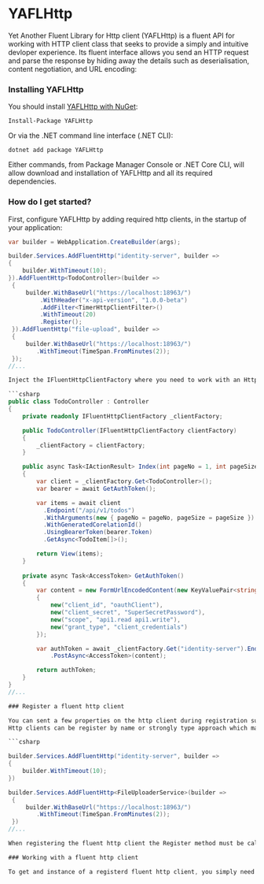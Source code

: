 # YAFLHttp
Yet Another Fluent Library for Http client (YAFLHttp) is a fluent API for working with HTTP client class that seeks to provide a simply 
and intuitive devloper experience. Its fluent interface allows you send an HTTP request and parse the response by hiding away the details such as 
deserialisation, content negotiation, and URL encoding:

### Installing YAFLHttp

You should install [YAFLHttp with NuGet](https://www.nuget.org/packages/YAFLHttp):

    Install-Package YAFLHttp
    
Or via the .NET command line interface (.NET CLI):

    dotnet add package YAFLHttp

Either commands, from Package Manager Console or .NET Core CLI, will allow download and installation of YAFLHttp and all its required dependencies.

### How do I get started?

First, configure YAFLHttp by adding required http clients, in the startup of your application:

```csharp
var builder = WebApplication.CreateBuilder(args);

builder.Services.AddFluentHttp("identity-server", builder =>
{
    builder.WithTimeout(10);
}).AddFluentHttp<TodoController>(builder =>
 {
     builder.WithBaseUrl("https://localhost:18963/")
         .WithHeader("x-api-version", "1.0.0-beta")
         .AddFilter<TimerHttpClientFilter>()
         .WithTimeout(20)
         .Register();
 }).AddFluentHttp("file-upload", builder =>
 {
     builder.WithBaseUrl("https://localhost:18963/")
        .WithTimeout(TimeSpan.FromMinutes(2));
 });
//...

Inject the IFluentHttpClientFactory where you need to work with an HttpClient instance.

```csharp
public class TodoController : Controller
{
    private readonly IFluentHttpClientFactory _clientFactory;

    public TodoController(IFluentHttpClientFactory clientFactory)
    {
        _clientFactory = clientFactory;
    }

    public async Task<IActionResult> Index(int pageNo = 1, int pageSize = 10)
    {
        var client = _clientFactory.Get<TodoController>();
        var bearer = await GetAuthToken();

        var items = await client
          .Endpoint("/api/v1/todos")
          .WithArguments(new { pageNo = pageNo, pageSize = pageSize })
          .WithGeneratedCorelationId()
          .UsingBearerToken(bearer.Token)
          .GetAsync<TodoItem[]>();

        return View(items);
    }
    
    private async Task<AccessToken> GetAuthToken()
    {
        var content = new FormUrlEncodedContent(new KeyValuePair<string?, string?>[]
        {
            new("client_id", "oauthClient"),
            new("client_secret", "SuperSecretPassword"),
            new("scope", "api1.read api1.write"),
            new("grant_type", "client_credentials")
        });

        var authToken = await _clientFactory.Get("identity-server").Endpoint("https://localhost:7094/connect/token")
            .PostAsync<AccessToken>(content);

        return authToken;
    }  
}
//...

### Register a fluent http client

You can sent a few properties on the http client during registration such as base url, http headers, request time and http filters.
Http clients can be register by name or strongly type approach which makes selecting the correct client even easier.

```csharp

builder.Services.AddFluentHttp("identity-server", builder =>
{
    builder.WithTimeout(10);
})

builder.Services.AddFluentHttp<FileUploaderService>(builder =>
 {
     builder.WithBaseUrl("https://localhost:18963/")
        .WithTimeout(TimeSpan.FromMinutes(2));
 })
//...

When registering the fluent http client the Register method must be called to complete the process, however the library will automaticaly call the method if it is not explicitly called by your code.

### Working with a fluent http client

To get and instance of a registerd fluent http client, you simply need to inject the IFluentHttpClientFactory and call its Get method using the named or stronly typed version.


